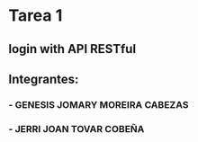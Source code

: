 # Tarea 1
## login with API RESTful

## Integrantes:
### - GENESIS JOMARY MOREIRA CABEZAS
### - JERRI JOAN TOVAR COBEÑA
